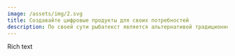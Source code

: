 ```yaml
---
image: /assets/img/2.svg
title: Создавайте цифровые продукты для своих потребностей
description: По своей сути рыбатекст является альтернативой традиционному lorem ipsum, который вызывает у некторых людей недоумение при попытках прочитать рыбу текст.
---
```


Rich text
